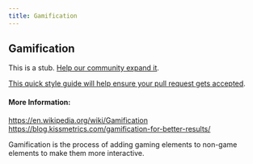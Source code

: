```yaml
---
title: Gamification
---
```


## Gamification

This is a stub. [Help our community expand it](https://github.com/freeCodeCamp/guide-articles/tree/master/articles/Gamification/index.md).

[This quick style guide will help ensure your pull request gets accepted](https://github.com/freeCodeCamp/guide-articles/blob/master/README.md).

<!-- The article goes here, in GitHub-flavored Markdown. Feel free to add YouTube videos, images, and CodePen/JSBin embeds  -->

#### More Information:
<!-- Please add any articles you think might be helpful to read before writing the article -->

https://en.wikipedia.org/wiki/Gamification
https://blog.kissmetrics.com/gamification-for-better-results/

Gamification is the process of adding gaming elements to non-game elements to make them more interactive.
